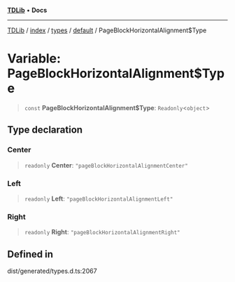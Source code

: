 [**TDLib**](../../../../../../README.md) • **Docs**

***

[TDLib](../../../../../../modules.md) / [index](../../../../../README.md) / [types](../../../README.md) / [default](../README.md) / PageBlockHorizontalAlignment$Type

# Variable: PageBlockHorizontalAlignment$Type

> `const` **PageBlockHorizontalAlignment$Type**: `Readonly`\<`object`\>

## Type declaration

### Center

> `readonly` **Center**: `"pageBlockHorizontalAlignmentCenter"`

### Left

> `readonly` **Left**: `"pageBlockHorizontalAlignmentLeft"`

### Right

> `readonly` **Right**: `"pageBlockHorizontalAlignmentRight"`

## Defined in

dist/generated/types.d.ts:2067
